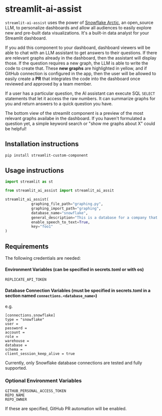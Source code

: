 # streamlit-ai-assist

`streamlit-ai-assist` uses the power of [Snowflake Arctic](https://www.snowflake.com/blog/arctic-open-efficient-foundation-language-models-snowflake/), an open_source LLM, to personalize dashboards and allow all audiences to easily explore new and pre-built data visualizations. It's a built-in data analyst for your Streamlit dashboard.

If you add this component to your dashboard, dashboard viewers will be able to chat with an LLM assistant to get answers to their questions. If there are relevant graphs already in the dashboard, then the assistant will display those. If the question requires a new graph, the LLM is able to write the code to create that. These **new graphs** are highlighted in yellow, and if GitHub connection is configured in the app, then the user will be allowed to easily create a **PR** that integrates the code into the dashboard once reviewed and approved by a team member.

If a user has a particular question, the AI assistant can execute SQL `SELECT` statements that let it access the raw numbers. It can summarize graphs for you and return answers to a quick question you have.

The bottom view of the streamlit component is a preview of the most relevant graphs availabe in the dashboard. If you haven't formulated a question yet, a simple keyword search or "show me graphs about X" could be helpful!



## Installation instructions

```sh
pip install streamlit-custom-component
```

## Usage instructions

```python
import streamlit as st

from streamlit_ai_assist import streamlit_ai_assit

streamlit_ai_assist(
            graphing_file_path="graphing.py",
            graphing_import_path="graphing",
            database_name="snowflake",
            general_description="This is a database for a company that does X",
            enable_speech_to_text=True,
            key="foo1"
)

```

## Requirements

The following credentials are needed:

#### Environment Variables (can be specified in secrets.toml or with os)
```
REPLICATE_API_TOKEN
```

#### Database Connection Variables (must be specified in secrets.toml in a section named `connections.<database_name>`)
e.g.
```
[connections.snowflake]
type = "snowflake"
user = 
password =
account = 
role = 
warehouse = 
database = 
schema = 
client_session_keep_alive = true
```
Currently, only Snowflake database connections are tested and fully supported.

### Optional Environment Variables
```
GITHUB_PERSONAL_ACCESS_TOKEN
REPO_NAME
REPO_OWNER
```
If these are specified, GitHub PR automation will be enabled.